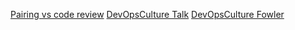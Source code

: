 [Pairing vs code review](https://phinze.blog/2013/12/08/pairing-vs-code-review.html)
[DevOpsCulture Talk](https://www.youtube.com/watch?v=oX8af9kLhlk)
[DevOpsCulture Fowler](https://martinfowler.com/bliki/DevOpsCulture.html)
